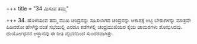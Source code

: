 +++
title = "34 ಮಿಸುಪ ತಮ್ಮ"

+++
34. ಹೊಳೆಯುವ ತಮ್ಮ ಮುಖ ಚಂದ್ರನನ್ನು ಸಹಿಸಲಾಗದ ಚಂದ್ರನನ್ನು ಆಕಾಶಕ್ಕೆ ಅಟ್ಟಿ ಬೇರುಗಳನ್ನು ಮಾತ್ರವೇ ಹಿಡಿದರೋ ಹೇಳೆನ್ನುವಂತೆ ಸಭೆಯಲ್ಲಿ ಎರಡೂ ಕಡೆಗಳಲ್ಲಿ ಚಂದ್ರಮುಖಿಯರ ಕೈಯ ಚಾಮರಗಳು ಶೋಭಿಸಿದವು. ದುರ್ಯೋಧನನ ಆಸ್ಥಾನವು ಈ ರೀತಿ ವೈಭವದಿಂದ ಸುಂದರವಾಗಿತ್ತು.